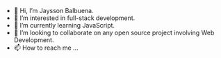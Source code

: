 - 👋 Hi, I’m Jaysson Balbuena.
- 👀 I’m interested in full-stack development.
- 🌱 I’m currently learning JavaScript. 
- 💞️ I’m looking to collaborate on any open source project involving Web Development.
- 📫 How to reach me ...

<!---
jayssonbf/jayssonbf is a ✨ special ✨ repository because its `README.md` (this file) appears on your GitHub profile.
You can click the Preview link to take a look at your changes.
--->
